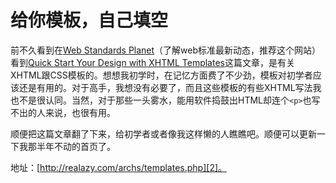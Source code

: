 # 给你模板，自己填空

前不久看到在[Web Standards Planet][0]（了解web标准最新动态，推荐这个网站）看到[Quick Start Your Design with XHTML Templates][1]这篇文章，是有关XHTML跟CSS模板的。想想我初学时，在记忆方面费了不少劲，模板对初学者应该还是有用的。对于高手，我想没有必要了，而且这些模板的有些XHTML写法我也不是很认同。当然，对于那些一头雾水，能用软件捣鼓出HTML却连个`<p>`也写不出的人来说，也很有用。

顺便把这篇文章翻了下来，给初学者或者像我这样懒的人瞧瞧吧。顺便可以更新一下我那半年不动的首页了。

地址：[http://realazy.com/archs/templates.php][2]。

[0]: http://w3planet.info/
[1]: http://particletree.com/features/quick-start-your-design-with-xhtml-templates
[2]: http://realazy.com/archs/templates.php
